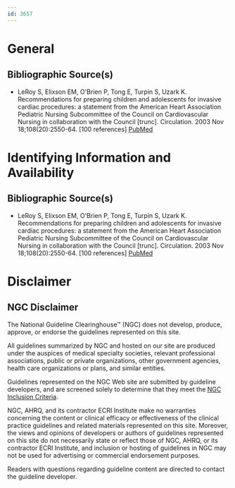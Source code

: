```yaml
---
id: 3657
---
```


# General

## Bibliographic Source(s)

- LeRoy S, Elixson EM, O'Brien P, Tong E, Turpin S, Uzark K. Recommendations for preparing children and adolescents for invasive cardiac procedures: a statement from the American Heart Association Pediatric Nursing Subcommittee of the Council on Cardiovascular Nursing in collaboration with the Council [trunc]. Circulation. 2003 Nov 18;108(20):2550-64. [100 references] [ PubMed ](http://www.ncbi.nlm.nih.gov/entrez/query.fcgi?cmd=Retrieve&db=pubmed&dopt=Abstract&list_uids=14623793)

# Identifying Information and Availability

## Bibliographic Source(s)

- LeRoy S, Elixson EM, O'Brien P, Tong E, Turpin S, Uzark K. Recommendations for preparing children and adolescents for invasive cardiac procedures: a statement from the American Heart Association Pediatric Nursing Subcommittee of the Council on Cardiovascular Nursing in collaboration with the Council [trunc]. Circulation. 2003 Nov 18;108(20):2550-64. [100 references] [ PubMed ](http://www.ncbi.nlm.nih.gov/entrez/query.fcgi?cmd=Retrieve&db=pubmed&dopt=Abstract&list_uids=14623793)

# Disclaimer

## NGC Disclaimer

The National Guideline Clearinghouse™ (NGC) does not develop, produce, approve, or endorse the guidelines represented on this site.

All guidelines summarized by NGC and hosted on our site are produced under the auspices of medical specialty societies, relevant professional associations, public or private organizations, other government agencies, health care organizations or plans, and similar entities.

Guidelines represented on the NGC Web site are submitted by guideline developers, and are screened solely to determine that they meet the [NGC Inclusion Criteria](/help-and-about/summaries/inclusion-criteria).

NGC, AHRQ, and its contractor ECRI Institute make no warranties concerning the content or clinical efficacy or effectiveness of the clinical practice guidelines and related materials represented on this site. Moreover, the views and opinions of developers or authors of guidelines represented on this site do not necessarily state or reflect those of NGC, AHRQ, or its contractor ECRI Institute, and inclusion or hosting of guidelines in NGC may not be used for advertising or commercial endorsement purposes.

Readers with questions regarding guideline content are directed to contact the guideline developer.

